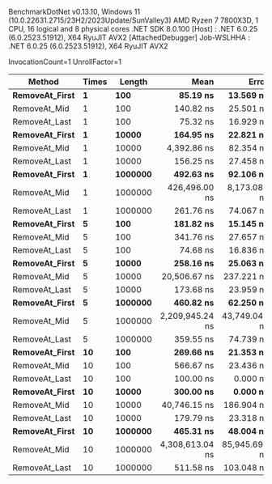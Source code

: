 
BenchmarkDotNet v0.13.10, Windows 11 (10.0.22631.2715/23H2/2023Update/SunValley3)
AMD Ryzen 7 7800X3D, 1 CPU, 16 logical and 8 physical cores
.NET SDK 8.0.100
  [Host]     : .NET 6.0.25 (6.0.2523.51912), X64 RyuJIT AVX2 [AttachedDebugger]
  Job-WSLHHA : .NET 6.0.25 (6.0.2523.51912), X64 RyuJIT AVX2

InvocationCount=1  UnrollFactor=1  

 Method         | Times | Length  | Mean            | Error         | StdDev         | Median         | Allocated |
--------------- |------ |-------- |----------------:|--------------:|---------------:|---------------:|----------:|
 **RemoveAt_First** | **1**     | **100**     |        **85.19 ns** |     **13.569 ns** |      **35.746 ns** |       **100.0 ns** |     **544 B** |
 RemoveAt_Mid   | 1     | 100     |       140.82 ns |     25.501 ns |      74.386 ns |       100.0 ns |     544 B |
 RemoveAt_Last  | 1     | 100     |        75.32 ns |     16.929 ns |      43.395 ns |       100.0 ns |     544 B |
 **RemoveAt_First** | **1**     | **10000**   |       **164.95 ns** |     **22.821 ns** |      **66.209 ns** |       **200.0 ns** |     **544 B** |
 RemoveAt_Mid   | 1     | 10000   |     4,392.86 ns |     82.354 ns |      73.005 ns |     4,400.0 ns |     544 B |
 RemoveAt_Last  | 1     | 10000   |       156.25 ns |     27.458 ns |      79.223 ns |       100.0 ns |     544 B |
 **RemoveAt_First** | **1**     | **1000000** |       **492.63 ns** |     **92.106 ns** |     **264.270 ns** |       **400.0 ns** |     **496 B** |
 RemoveAt_Mid   | 1     | 1000000 |   426,496.00 ns |  8,173.083 ns |  10,910.831 ns |   423,300.0 ns |     496 B |
 RemoveAt_Last  | 1     | 1000000 |       261.76 ns |     74.067 ns |     200.245 ns |       150.0 ns |     496 B |
 **RemoveAt_First** | **5**     | **100**     |       **181.82 ns** |     **15.145 ns** |      **38.822 ns** |       **200.0 ns** |     **544 B** |
 RemoveAt_Mid   | 5     | 100     |       341.76 ns |     27.657 ns |      77.554 ns |       300.0 ns |     544 B |
 RemoveAt_Last  | 5     | 100     |        74.68 ns |     16.836 ns |      43.760 ns |       100.0 ns |     544 B |
 **RemoveAt_First** | **5**     | **10000**   |       **258.16 ns** |     **25.063 ns** |      **73.110 ns** |       **200.0 ns** |     **544 B** |
 RemoveAt_Mid   | 5     | 10000   |    20,506.67 ns |    237.221 ns |     221.897 ns |    20,500.0 ns |     544 B |
 RemoveAt_Last  | 5     | 10000   |       173.68 ns |     23.959 ns |      68.743 ns |       200.0 ns |     544 B |
 **RemoveAt_First** | **5**     | **1000000** |       **460.82 ns** |     **62.250 ns** |     **180.599 ns** |       **400.0 ns** |     **496 B** |
 RemoveAt_Mid   | 5     | 1000000 | 2,209,945.24 ns | 43,749.045 ns |  79,997.603 ns | 2,200,300.0 ns |     496 B |
 RemoveAt_Last  | 5     | 1000000 |       359.55 ns |     74.739 ns |     207.101 ns |       300.0 ns |    5888 B |
 **RemoveAt_First** | **10**    | **100**     |       **269.66 ns** |     **21.353 ns** |      **59.169 ns** |       **300.0 ns** |     **544 B** |
 RemoveAt_Mid   | 10    | 100     |       566.67 ns |     23.436 ns |      66.485 ns |       600.0 ns |     544 B |
 RemoveAt_Last  | 10    | 100     |       100.00 ns |      0.000 ns |       0.000 ns |       100.0 ns |     544 B |
 **RemoveAt_First** | **10**    | **10000**   |       **300.00 ns** |      **0.000 ns** |       **0.000 ns** |       **300.0 ns** |     **544 B** |
 RemoveAt_Mid   | 10    | 10000   |    40,746.15 ns |    186.904 ns |     156.074 ns |    40,700.0 ns |     544 B |
 RemoveAt_Last  | 10    | 10000   |       179.79 ns |     23.318 ns |      66.526 ns |       200.0 ns |     544 B |
 **RemoveAt_First** | **10**    | **1000000** |       **465.31 ns** |     **48.004 ns** |     **140.031 ns** |       **400.0 ns** |     **496 B** |
 RemoveAt_Mid   | 10    | 1000000 | 4,308,613.04 ns | 85,945.690 ns | 108,693.779 ns | 4,276,000.0 ns |     496 B |
 RemoveAt_Last  | 10    | 1000000 |       511.58 ns |    103.048 ns |     295.665 ns |       400.0 ns |     496 B |
